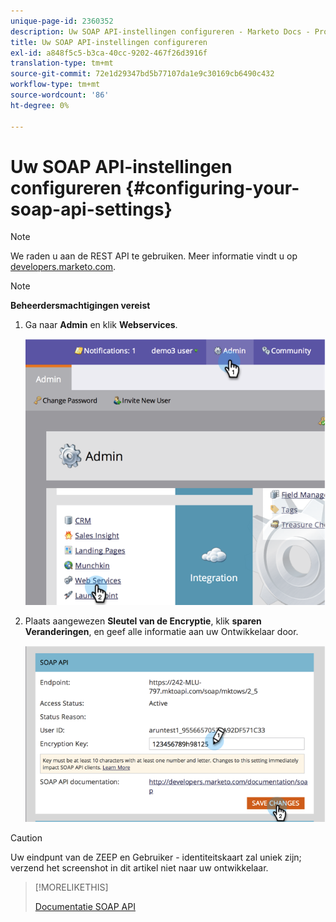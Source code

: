```yaml
---
unique-page-id: 2360352
description: Uw SOAP API-instellingen configureren - Marketo Docs - Productdocumentatie
title: Uw SOAP API-instellingen configureren
exl-id: a848f5c5-b3ca-40cc-9202-467f26d3916f
translation-type: tm+mt
source-git-commit: 72e1d29347bd5b77107da1e9c30169cb6490c432
workflow-type: tm+mt
source-wordcount: '86'
ht-degree: 0%

---
```


# Uw SOAP API-instellingen configureren {#configuring-your-soap-api-settings}

>[!NOTE]
>
>We raden u aan de REST API te gebruiken. Meer informatie vindt u op [developers.marketo.com](https://developers.marketo.com/documentation/rest/).

>[!NOTE]
>
>**Beheerdersmachtigingen vereist**

1. Ga naar **Admin** en klik **Webservices**.

   ![](assets/image2014-9-19-10-3a58-3a11.png)

1. Plaats aangewezen **Sleutel van de Encryptie**, klik **sparen Veranderingen**, en geef alle informatie aan uw Ontwikkelaar door.

   ![](assets/image2014-9-19-11-3a0-3a46.png)

>[!CAUTION]
>
>Uw eindpunt van de ZEEP en Gebruiker - identiteitskaart zal uniek zijn; verzend het screenshot in dit artikel niet naar uw ontwikkelaar.

>[!MORELIKETHIS]
>
>[Documentatie SOAP API](https://developers.marketo.com/documentation/soap/)
